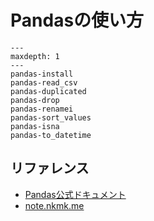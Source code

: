 # Pandasの使い方

```{toctree}
---
maxdepth: 1
---
pandas-install
pandas-read_csv
pandas-duplicated
pandas-drop
pandas-renamei
pandas-sort_values
pandas-isna
pandas-to_datetime
```

## リファレンス

- [Pandas公式ドキュメント](https://pandas.pydata.org/docs/)
- [note.nkmk.me](https://note.nkmk.me/pandas/)
